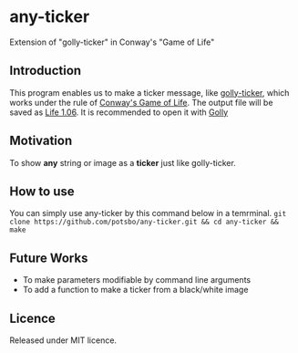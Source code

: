 any-ticker
==========

Extension of "golly-ticker" in Conway's "Game of Life"

## Introduction
This program enables us to make a ticker message, like [golly-ticker](https://code.google.com/p/vals-game-of-life/source/browse/trunk/src/main/resources/gameoflife/patterns/golly/Guns/golly-ticker.rle), which works under the rule of [Conway's Game of Life](http://en.wikipedia.org/wiki/Conway%27s_Game_of_Life).
The output file will be saved as [Life 1.06](http://conwaylife.com/wiki/Life_1.06). It is recommended to open it with [Golly](http://golly.sourceforge.net/)

## Motivation
To show **any** string or image as a **ticker** just like golly-ticker.

## How to use
You can simply use any-ticker by this command below in a temrminal.
`git clone https://github.com/potsbo/any-ticker.git && cd any-ticker && make`

## Future Works
* To make parameters modifiable by command line arguments
* To add a function to make a ticker from a black/white image

## Licence
Released under MIT licence.
